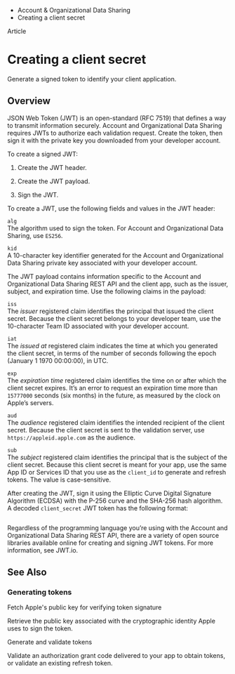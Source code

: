 

- Account &amp; Organizational Data Sharing
-  Creating a client secret 

Article

# Creating a client secret

Generate a signed token to identify your client application.

## Overview

JSON Web Token (JWT) is an open-standard (RFC 7519) that defines a way to transmit information securely. Account and Organizational Data Sharing requires JWTs to authorize each validation request. Create the token, then sign it with the private key you downloaded from your developer account.

To create a signed JWT:

1.  Create the JWT header.

2.  Create the JWT payload.

3.  Sign the JWT.

To create a JWT, use the following fields and values in the JWT header:

`alg`  
The algorithm used to sign the token. For Account and Organizational Data Sharing, use `ES256`.

`kid`  
A 10-character key identifier generated for the Account and Organizational Data Sharing private key associated with your developer account.

The JWT payload contains information specific to the Account and Organizational Data Sharing REST API and the client app, such as the issuer, subject, and expiration time. Use the following claims in the payload:

`iss`  
The *issuer* registered claim identifies the principal that issued the client secret. Because the client secret belongs to your developer team, use the 10-character Team ID associated with your developer account.

`iat`  
The *issued at* registered claim indicates the time at which you generated the client secret, in terms of the number of seconds following the epoch (January 1 1970 00:00:00), in UTC.

`exp`  
The *expiration time* registered claim identifies the time on or after which the client secret expires. It’s an error to request an expiration time more than `15777000` seconds (six months) in the future, as measured by the clock on Apple’s servers.

`aud`  
The *audience* registered claim identifies the intended recipient of the client secret. Because the client secret is sent to the validation server, use `https://appleid.apple.com` as the audience.

`sub`  
The *subject* registered claim identifies the principal that is the subject of the client secret. Because this client secret is meant for your app, use the same App ID or Services ID that you use as the `client_id` to generate and refresh tokens. The value is case-sensitive.

After creating the JWT, sign it using the Elliptic Curve Digital Signature Algorithm (ECDSA) with the P-256 curve and the SHA-256 hash algorithm. A decoded `client_secret` JWT token has the following format:

```
```

Regardless of the programming language you’re using with the Account and Organizational Data Sharing REST API, there are a variety of open source libraries available online for creating and signing JWT tokens. For more information, see JWT.io.

## See Also

### Generating tokens

Fetch Apple's public key for verifying token signature

Retrieve the public key associated with the cryptographic identity Apple uses to sign the token.

Generate and validate tokens

Validate an authorization grant code delivered to your app to obtain tokens, or validate an existing refresh token.

